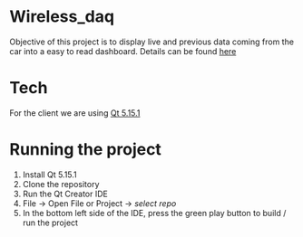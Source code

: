 # Wireless_daq
Objective of this project is to display live and previous data coming from the car into a easy to read dashboard. Details can be found [here](https://docs.google.com/document/d/18gZup02152-K4iaZI4rB0X_Kg-WA4hyAULKxzAbv10M/edit)

# Tech
For the client we are using [Qt 5.15.1](https://www.qt.io/download-open-source)

# Running the project
1. Install Qt 5.15.1
2. Clone the repository
3. Run the Qt Creator IDE
4. File -> Open File or Project -> *select repo*
5. In the bottom left side of the IDE, press the green play button to build / run the project
